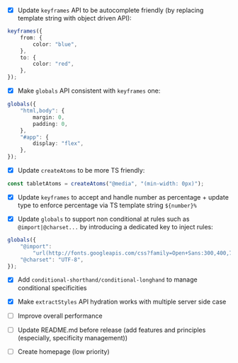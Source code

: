 -   [x] Update `keyframes` API to be autocomplete friendly (by replacing template string with object driven API):

```ts
keyframes({
	from: {
		color: "blue",
	},
	to: {
		color: "red",
	},
});
```

-   [x] Make `globals` API consistent with `keyframes` one:

```ts
globals({
	"html,body": {
		margin: 0,
		padding: 0,
	},
	"#app": {
		display: "flex",
	},
});
```

-   [x] Update `createAtoms` to be more TS friendly:

```ts
const tabletAtoms = createAtoms("@media", "(min-width: 0px)");
```

-   [x] Update `keyframes` to accept and handle number as percentage + update type to enforce percentage via TS template string `${number}%`

-   [x] Update `globals` to support non conditional at rules such as `@import|@charset...` by introducing a dedicated key to inject rules:

```ts
globals({
	"@import":
		"url(http://fonts.googleapis.com/css?family=Open+Sans:300,400,700)",
	"@charset": "UTF-8",
});
```

-   [x] Add `conditional-shorthand/conditional-longhand` to manage conditional specificities

-   [x] Make `extractStyles` API hydration works with multiple server side case

-   [ ] Improve overall performance

-   [ ] Update README.md before release (add features and principles (especially, specificity management))

-   [ ] Create homepage (low priority)
